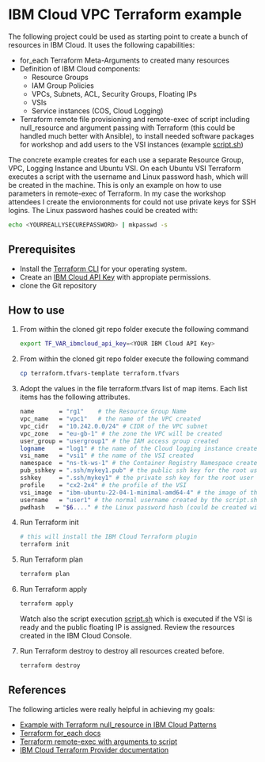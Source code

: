 # IBM Cloud VPC Terraform example 
The following project could be used as starting point to create a bunch of resources in IBM Cloud. It uses the following capabilities:
- for_each Terraform Meta-Arguments to created many resources
- Definition of IBM Cloud components:
    - Resource Groups
    - IAM Group Policies
    - VPCs, Subnets, ACL, Security Groups, Floating IPs
    - VSIs
    - Service instances (COS, Cloud Logging)
- Terraform remote file provisioning and remote-exec of script including null_resource and argument passing with Terraform (this could be handled much better with Ansible), to install needed software packages for workshop and add users to the VSI instances (example [script.sh](./script.sh))

The concrete example creates for each use a separate Resource Group, VPC, Logging Instance and Ubuntu VSI. On each Ubuntu VSI Terraform executes a script with the username and Linux password hash, which will be created in the machine. This is only an example on how to use parameters in remote-exec of Terraform. In my case the workshop attendees I create the envioronments for could not use private keys for SSH logins. The Linux password hashes could be created with:
```bash
echo <YOURREALLYSECUREPASSWORD> | mkpasswd -s
```
## Prerequisites
- Install the [Terraform CLI](https://developer.hashicorp.com/terraform/downloads) for your operating system.
- Create an [IBM Cloud API Key](https://cloud.ibm.com/docs/account?topic=account-userapikey&interface=ui) with appropiate permissions.
- clone the Git repository

## How to use
1. From within the cloned git repo folder execute the following command
    ```bash
    export TF_VAR_ibmcloud_api_key=<YOUR IBM Cloud API Key>
    ```
2. From within the cloned git repo folder execute the following command
    ```bash
    cp terraform.tfvars-template terraform.tfvars
    ```
3. Adopt the values in the file terraform.tfvars list of map items. Each list items has the following attributes.
    ```bash
    name       = "rg1"    # the Resource Group Name
    vpc_name   = "vpc1"   # the name of the VPC created
    vpc_cidr   = "10.242.0.0/24" # CIDR of the VPC subnet
    vpc_zone   = "eu-gb-1" # the zone the VPC will be created
    user_group = "usergroup1" # the IAM access group created
    logname    = "log1" # the name of the Cloud logging instance created
    vsi_name   = "vsi1" # the name of the VSI created
    namespace  = "ns-tk-ws-1" # the Container Registry Namespace created
    pub_sshkey = ".ssh/mykey1.pub" # the public ssh key for the root user
    sshkey     = ".ssh/mykey1" # the private ssh key for the root user
    profile    = "cx2-2x4" # the profile of the VSI 
    vsi_image  = "ibm-ubuntu-22-04-1-minimal-amd64-4" # the image of the VSI
    username   = "user1" # the normal username created by the script.sh with password based login (only example)
    pwdhash   = "$6...." # the Linux password hash (could be created with mkpassword)
    ```

4. Run Terraform init
    ```bash
    # this will install the IBM Cloud Terraform plugin
    terraform init
    ```
5. Run Terraform plan
    ```bash
    terraform plan
    ```
6. Run Terraform apply
    ```bash
    terraform apply
    ```
    Watch also the script execution [script.sh](./script.sh) which is executed if the VSI is ready and the public floating IP is assigned. Review the resources created in the IBM Cloud Console.
6. Run Terraform destroy to destroy all resources created before.
    ```bash
    terraform destroy
    ```
## References
The following articles were really helpful in achieving my goals:
- [Example with Terraform null_resource in IBM Cloud Patterns](https://ibm.github.io/cloud-enterprise-examples/iac-conf-mgmt/ansible/)
- [Terraform for_each docs](https://developer.hashicorp.com/terraform/language/meta-arguments/for_each)
- [Terraform remote-exec with arguments to script](https://developer.hashicorp.com/terraform/language/resources/provisioners/remote-exec#script-arguments)
- [IBM Cloud Terraform Provider documentation](https://registry.terraform.io/providers/IBM-Cloud/ibm/latest/docs)


